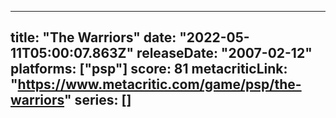 
---
title: "The Warriors"
date: "2022-05-11T05:00:07.863Z"
releaseDate: "2007-02-12"
platforms: ["psp"]
score: 81
metacriticLink: "https://www.metacritic.com/game/psp/the-warriors"
series: []
---

